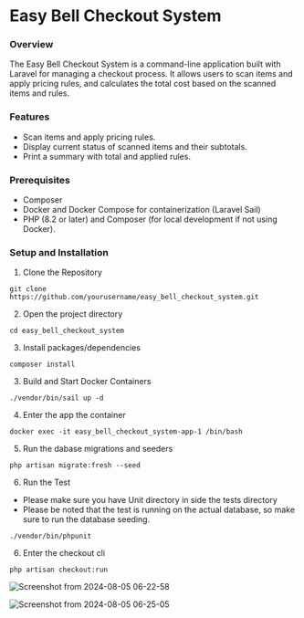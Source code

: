 # Easy Bell Checkout System

### Overview
The Easy Bell Checkout System is a command-line application built with Laravel for managing a checkout process. It allows users to scan items and apply pricing rules, and calculates the total cost based on the scanned items and rules.

### Features
- Scan items and apply pricing rules.
- Display current status of scanned items and their subtotals.
- Print a summary with total and applied rules.

### Prerequisites
- Composer
- Docker and Docker Compose for containerization (Laravel Sail)
- PHP (8.2 or later) and Composer (for local development if not using Docker).

### Setup and Installation
1. Clone the Repository
```
git clone https://github.com/yourusername/easy_bell_checkout_system.git
```

2. Open the project directory
```
cd easy_bell_checkout_system
```
3. Install packages/dependencies
```
composer install
```
3. Build and Start Docker Containers
```
./vendor/bin/sail up -d
```
4. Enter the app the container
```
docker exec -it easy_bell_checkout_system-app-1 /bin/bash
```
5. Run the dabase migrations and seeders
```
php artisan migrate:fresh --seed
```
6. Run the Test
* Please make sure you have Unit directory in side the tests directory
* Please be noted that the test is running on the actual database, so make sure to run the database seeding.
```
./vendor/bin/phpunit
```

6. Enter the checkout cli
```
php artisan checkout:run
```

![Screenshot from 2024-08-05 06-22-58](https://github.com/user-attachments/assets/a038aa18-b547-4a1f-887f-f10b429446af)

![Screenshot from 2024-08-05 06-25-05](https://github.com/user-attachments/assets/55a7f222-5aab-4fb1-9077-adaad9edc96d)

